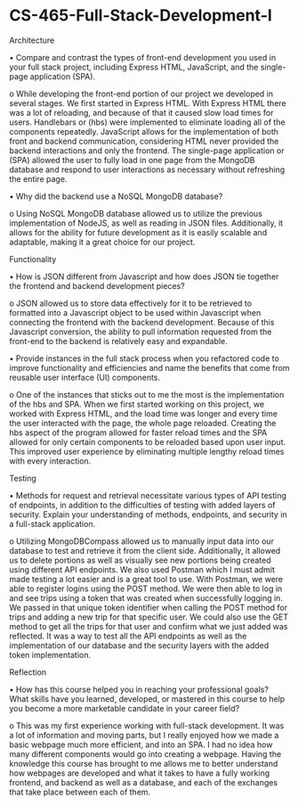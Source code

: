# CS-465-Full-Stack-Development-I

Architecture

•	Compare and contrast the types of front-end development you used in your full stack project, including Express HTML, JavaScript, and the single-page application (SPA).

   o	While developing the front-end portion of our project we developed in several stages. We first started in Express HTML. With Express HTML there was a lot of reloading, and because of that 
   it caused slow load times for users. Handlebars or (hbs) were implemented to eliminate loading all of the components repeatedly. JavaScript allows for the implementation of both front and 
   backend communication, considering HTML never provided the backend interactions and only the frontend. The single-page application or (SPA) allowed the user to fully load in one page from the 
   MongoDB database and respond to user interactions as necessary without refreshing the entire page. 

   
•	Why did the backend use a NoSQL MongoDB database?

   o	Using NoSQL MongoDB database allowed us to utilize the previous implementation of NodeJS, as well as reading in JSON files. Additionally, it allows for the ability for future development as 
   it is easily scalable and adaptable, making it a great choice for our project.
   

Functionality

•	How is JSON different from Javascript and how does JSON tie together the frontend and backend development pieces? 

   o	JSON allowed us to store data effectively for it to be retrieved to formatted into a Javascript object to be used within Javascript when connecting the frontend with the backend 
    development. Because of this Javascript conversion, the ability to pull information requested from the front-end to the backend is relatively easy and expandable.

    
•	Provide instances in the full stack process when you refactored code to improve functionality and efficiencies and name the benefits that come from reusable user interface (UI) components.

   o One of the instances that sticks out to me the most is the implementation of the hbs and SPA. When we first started working on this project, we worked with Express HTML, and the load time 
   was longer and every time the user interacted with the page, the whole page reloaded. Creating the hbs aspect of the program allowed for faster reload times and the SPA allowed for only 
   certain components to be reloaded based upon user input. This improved user experience by eliminating multiple lengthy reload times with every interaction.
   

Testing

•	Methods for request and retrieval necessitate various types of API testing of endpoints, in addition to the difficulties of testing with added layers of security. Explain your understanding of methods, endpoints, and security in a full-stack application.

   o	Utilizing MongoDBCompass allowed us to manually input data into our database to test and retrieve it from the client side. Additionally, it allowed us to delete portions as well as visually 
   see new portions being created using different API endpoints. We also used Postman which I must admit made testing a lot easier and is a great tool to use. With Postman, we were able to 
   register logins using the POST method. We were then able to log in and see trips using a token that was created when successfully logging in. We passed in that unique token identifier when 
   calling the POST method for trips and adding a new trip for that specific user. We could also use the GET method to get all the trips for that user and confirm what we just added was 
   reflected. It was a way to test all the API endpoints as well as the implementation of our database and the security layers with the added token implementation. 

   

Reflection

•	How has this course helped you in reaching your professional goals? What skills have you learned, developed, or mastered in this course to help you become a more marketable candidate in your career field?

   o	This was my first experience working with full-stack development. It was a lot of information and moving parts, but I really enjoyed how we made a basic webpage much more efficient, and 
   into an SPA. I had no idea how many different components would go into creating a webpage. Having the knowledge this course has brought to me allows me to better understand how webpages are 
   developed and what it takes to have a fully working frontend, and backend as well as a database, and each of the exchanges that take place between each of them. 


